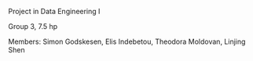 Project in Data Engineering I

Group 3, 7.5 hp

Members: Simon Godskesen, Elis Indebetou, Theodora Moldovan, Linjing Shen
